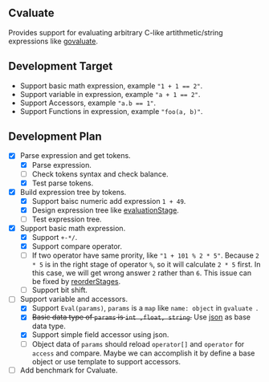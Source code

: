 ## Cvaluate

Provides support for evaluating arbitrary C-like artithmetic/string expressions like [govaluate](https://github.com/Knetic/govaluate).

##  Development Target 

+ Support basic math expression, example `"1 + 1 == 2"`.
+ Support variable in expression, example `"a + 1 == 2"`.
+ Support Accessors, example `"a.b == 1"`.
+ Support Functions in expression, example `"foo(a, b)"`.

## Development Plan

- [x] Parse expression and get tokens.
    - [x] Parse expression.
    - [ ] Check tokens syntax and  check balance.
    - [x] Test parse tokens.
- [x] Build expression tree by tokens.
    - [x] Support baisc numeric add expression `1 + 49`.
    - [x] Design  expression tree like [evaluationStage](https://github.com/Knetic/govaluate/blob/master/evaluationStage.go).
    - [ ] Test expression tree.
- [x] Support basic math expression.
    - [x] Support `+-*/`.
    - [x] Support compare operator.
    - [ ] If two operator have same prority, like `"1 + 101 % 2 * 5"`. Because `2 * 5` is in the right stage of operator `%`, so it will calculate `2 * 5` first. In this case, we will get wrong answer `2` rather than `6`. This issue can be fixed by [reorderStages](https://github.com/Knetic/govaluate/blob/9aa49832a739dcd78a5542ff189fb82c3e423116/stagePlanner.go#L556).
    - [ ] Support bit shift.  
- [ ] Support variable and accessors.
    - [x] Support `Eval(params)`, `params` is a `map` like `name: object` in `gvaluate `.
    - [x] ~~Basic data type of `params` is `int ,float, string`.~~ Use [json](https://github.com/nlohmann/json) as base data type.
    - [x] Support simple field accessor using json.
    - [ ] Object data of `params` should reload `operator[]` and `operator` for `access` and compare. Maybe we can accomplish it by define a base object or use template to support accessors.

- [ ] Add benchmark for Cvaluate.